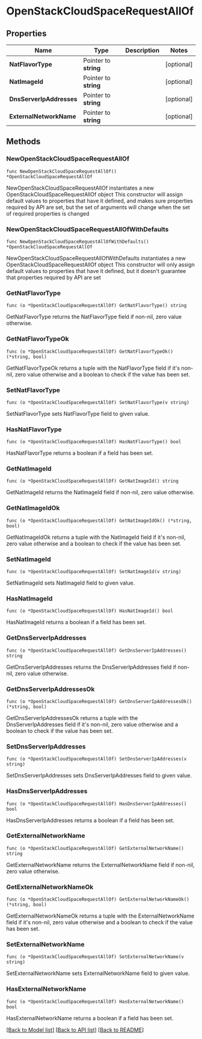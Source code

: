 # OpenStackCloudSpaceRequestAllOf

## Properties

Name | Type | Description | Notes
------------ | ------------- | ------------- | -------------
**NatFlavorType** | Pointer to **string** |  | [optional] 
**NatImageId** | Pointer to **string** |  | [optional] 
**DnsServerIpAddresses** | Pointer to **string** |  | [optional] 
**ExternalNetworkName** | Pointer to **string** |  | [optional] 

## Methods

### NewOpenStackCloudSpaceRequestAllOf

`func NewOpenStackCloudSpaceRequestAllOf() *OpenStackCloudSpaceRequestAllOf`

NewOpenStackCloudSpaceRequestAllOf instantiates a new OpenStackCloudSpaceRequestAllOf object
This constructor will assign default values to properties that have it defined,
and makes sure properties required by API are set, but the set of arguments
will change when the set of required properties is changed

### NewOpenStackCloudSpaceRequestAllOfWithDefaults

`func NewOpenStackCloudSpaceRequestAllOfWithDefaults() *OpenStackCloudSpaceRequestAllOf`

NewOpenStackCloudSpaceRequestAllOfWithDefaults instantiates a new OpenStackCloudSpaceRequestAllOf object
This constructor will only assign default values to properties that have it defined,
but it doesn't guarantee that properties required by API are set

### GetNatFlavorType

`func (o *OpenStackCloudSpaceRequestAllOf) GetNatFlavorType() string`

GetNatFlavorType returns the NatFlavorType field if non-nil, zero value otherwise.

### GetNatFlavorTypeOk

`func (o *OpenStackCloudSpaceRequestAllOf) GetNatFlavorTypeOk() (*string, bool)`

GetNatFlavorTypeOk returns a tuple with the NatFlavorType field if it's non-nil, zero value otherwise
and a boolean to check if the value has been set.

### SetNatFlavorType

`func (o *OpenStackCloudSpaceRequestAllOf) SetNatFlavorType(v string)`

SetNatFlavorType sets NatFlavorType field to given value.

### HasNatFlavorType

`func (o *OpenStackCloudSpaceRequestAllOf) HasNatFlavorType() bool`

HasNatFlavorType returns a boolean if a field has been set.

### GetNatImageId

`func (o *OpenStackCloudSpaceRequestAllOf) GetNatImageId() string`

GetNatImageId returns the NatImageId field if non-nil, zero value otherwise.

### GetNatImageIdOk

`func (o *OpenStackCloudSpaceRequestAllOf) GetNatImageIdOk() (*string, bool)`

GetNatImageIdOk returns a tuple with the NatImageId field if it's non-nil, zero value otherwise
and a boolean to check if the value has been set.

### SetNatImageId

`func (o *OpenStackCloudSpaceRequestAllOf) SetNatImageId(v string)`

SetNatImageId sets NatImageId field to given value.

### HasNatImageId

`func (o *OpenStackCloudSpaceRequestAllOf) HasNatImageId() bool`

HasNatImageId returns a boolean if a field has been set.

### GetDnsServerIpAddresses

`func (o *OpenStackCloudSpaceRequestAllOf) GetDnsServerIpAddresses() string`

GetDnsServerIpAddresses returns the DnsServerIpAddresses field if non-nil, zero value otherwise.

### GetDnsServerIpAddressesOk

`func (o *OpenStackCloudSpaceRequestAllOf) GetDnsServerIpAddressesOk() (*string, bool)`

GetDnsServerIpAddressesOk returns a tuple with the DnsServerIpAddresses field if it's non-nil, zero value otherwise
and a boolean to check if the value has been set.

### SetDnsServerIpAddresses

`func (o *OpenStackCloudSpaceRequestAllOf) SetDnsServerIpAddresses(v string)`

SetDnsServerIpAddresses sets DnsServerIpAddresses field to given value.

### HasDnsServerIpAddresses

`func (o *OpenStackCloudSpaceRequestAllOf) HasDnsServerIpAddresses() bool`

HasDnsServerIpAddresses returns a boolean if a field has been set.

### GetExternalNetworkName

`func (o *OpenStackCloudSpaceRequestAllOf) GetExternalNetworkName() string`

GetExternalNetworkName returns the ExternalNetworkName field if non-nil, zero value otherwise.

### GetExternalNetworkNameOk

`func (o *OpenStackCloudSpaceRequestAllOf) GetExternalNetworkNameOk() (*string, bool)`

GetExternalNetworkNameOk returns a tuple with the ExternalNetworkName field if it's non-nil, zero value otherwise
and a boolean to check if the value has been set.

### SetExternalNetworkName

`func (o *OpenStackCloudSpaceRequestAllOf) SetExternalNetworkName(v string)`

SetExternalNetworkName sets ExternalNetworkName field to given value.

### HasExternalNetworkName

`func (o *OpenStackCloudSpaceRequestAllOf) HasExternalNetworkName() bool`

HasExternalNetworkName returns a boolean if a field has been set.


[[Back to Model list]](../README.md#documentation-for-models) [[Back to API list]](../README.md#documentation-for-api-endpoints) [[Back to README]](../README.md)


